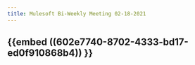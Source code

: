 ```yaml
---
title: Mulesoft Bi-Weekly Meeting 02-18-2021
---
```


## {{embed ((602e7740-8702-4333-bd17-ed0f910868b4)) }}
